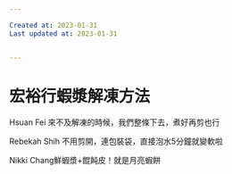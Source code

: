 ```yaml
---

Created at: 2023-01-31
Last updated at: 2023-01-31


---
```


# 宏裕行蝦漿解凍方法


Hsuan Fei 來不及解凍的時候，我們整條下去，煮好再剪也行

Rebekah Shih 不用剪開，連包裝袋，直接泡水5分鐘就變軟啦

Nikki Chang鮮蝦漿+餛飩皮！就是月亮蝦餅

